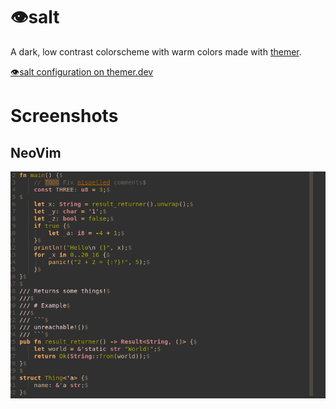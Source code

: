 # :eye:salt

A dark, low contrast colorscheme with warm colors made with [themer](https://github.com/mjswensen/themer).

[:eye:salt configuration on themer.dev](https://themer.dev/?colors.dark.shade0=%23303030&colors.dark.shade7=%23FFD7AF&colors.dark.accent0=%23AF5F00&colors.dark.accent1=%23FFAF87&colors.dark.accent2=%23AF9E00&colors.dark.accent3=%23ABAF00&colors.dark.accent4=%23FFD7D7&colors.dark.accent5=%23FFAF5F&colors.dark.accent6=%23FFB66D&colors.dark.accent7=%23D78787)

# Screenshots
## NeoVim
![NeoVim Screenshot](./assets/nvim-screen.png)
